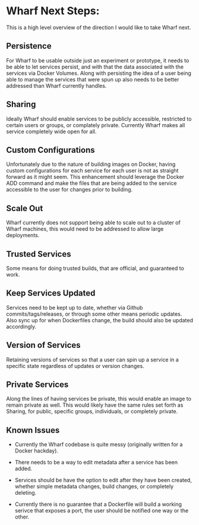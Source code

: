 # Wharf Next Steps:

This is a high level overview of the direction I would like to take Wharf next.


## Persistence

For Wharf to be usable outside just an experiment or prototype, it needs to be able to let services persist, and with that the data associated with the services via Docker Volumes.  Along with persisting the idea of a user being able to manage the services that were spun up also needs to be better addressed than Wharf currently handles.


## Sharing

Ideally Wharf should enable services to be publicly accessible, restricted to certain users or groups, or complately private.  Currently Wharf makes all service completely wide open for all.


## Custom Configurations

Unfortunately due to the nature of building images on Docker, having custom configurations for each service for each user is not as straight forward as it might seem.  This enhancement should leverage the Docker ADD command and make the files that are being added to the service accessible to the user for changes prior to building.


## Scale Out

Wharf currently does not support being able to scale out to a cluster of Wharf machines, this would need to be addressed to allow large deployments.


## Trusted Services

Some means for doing trusted builds, that are official, and guaranteed to work.


## Keep Services Updated

Services need to be kept up to date, whether via Github commits/tags/releases, or through some other means periodic updates.  Also sync up for when Dockerfiles change, the build should also be updated accordingly.


## Version of Services

Retaining versions of services so that a user can spin up a service in a specific state regardless of updates or version changes.


## Private Services

Along the lines of having services be private, this would enable an image to remain private as well.  This would likely have the same rules set forth as Sharing, for public, specific groups, individuals, or completely private.


## Known Issues

* Currently the Wharf codebase is quite messy (originally written for a Docker hackday).

* There needs to be a way to edit metadata after a service has been added.

* Services should be have the option to edit after they have been created, whether simple metadata changes, build changes, or completely deleting.

* Currently there is no guarantee that a Dockerfile will build a working serivce that exposes a port, the user should be notified one way or the other.
